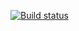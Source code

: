 [![Build status](https://ci.appveyor.com/api/projects/status/t3g1ry2tmyjmrudk/branch/main?svg=true)](https://ci.appveyor.com/project/LepekhinNikita/postman-echo/branch/main)
